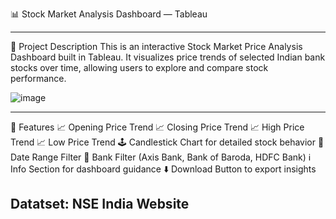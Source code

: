📊 Stock Market Analysis Dashboard — Tableau

---
📝 Project Description
This is an interactive Stock Market Price Analysis Dashboard built in Tableau.
It visualizes price trends of selected Indian bank stocks over time, allowing users to explore and compare stock performance.

![image](https://github.com/user-attachments/assets/3b7333fd-9523-4252-a2fb-06bcc750eaaf)

---

🚀 Features
📈 Opening Price Trend
📈 Closing Price Trend
📈 High Price Trend
📈 Low Price Trend
🕹️ Candlestick Chart for detailed stock behavior
📅 Date Range Filter
🏦 Bank Filter (Axis Bank, Bank of Baroda, HDFC Bank)
ℹ️ Info Section for dashboard guidance
⬇️ Download Button to export insights

Datatset: NSE India Website
---
